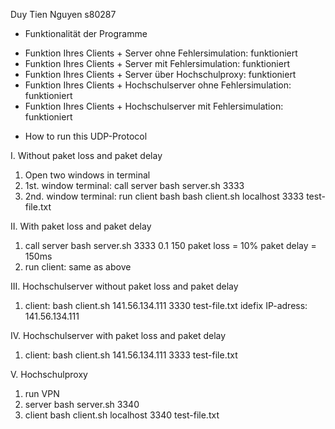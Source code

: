 Duy Tien Nguyen s80287

* Funktionalität der Programme

- Funktion Ihres Clients + Server ohne Fehlersimulation: funktioniert
- Funktion Ihres Clients + Server mit Fehlersimulation: funktioniert
- Funktion Ihres Clients + Server über Hochschulproxy: funktioniert
- Funktion Ihres Clients + Hochschulserver ohne Fehlersimulation: funktioniert
- Funktion Ihres Clients + Hochschulserver mit Fehlersimulation: funktioniert


* How to run this UDP-Protocol

I. Without paket loss and paket delay
1. Open two windows in terminal
2. 1st. window terminal: call server
bash server.sh 3333
3. 2nd. window terminal: run client
bash bash client.sh localhost 3333 test-file.txt

II. With paket loss and paket delay
1. call server
bash server.sh 3333 0.1 150
paket loss = 10%
paket delay = 150ms
2. run client: same as above

III. Hochschulserver without paket loss and paket delay
1. client:
bash client.sh 141.56.134.111 3330 test-file.txt
idefix IP-adress: 141.56.134.111

IV. Hochschulserver with paket loss and paket delay
1. client:
bash client.sh 141.56.134.111 3333 test-file.txt

V. Hochschulproxy
1. run VPN
2. server
bash server.sh 3340
3. client
bash client.sh localhost 3340 test-file.txt